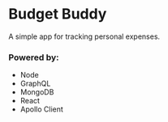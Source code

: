 # Budget Buddy

A simple app for tracking personal expenses.

### Powered by:

- Node
- GraphQL
- MongoDB
- React
- Apollo Client
